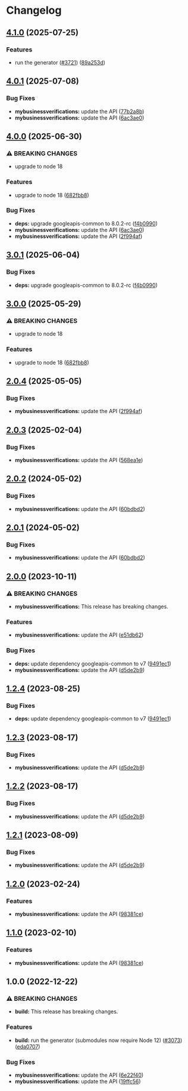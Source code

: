 # Changelog

## [4.1.0](https://github.com/googleapis/google-api-nodejs-client/compare/mybusinessverifications-v4.0.1...mybusinessverifications-v4.1.0) (2025-07-25)


### Features

* run the generator ([#3721](https://github.com/googleapis/google-api-nodejs-client/issues/3721)) ([89a253d](https://github.com/googleapis/google-api-nodejs-client/commit/89a253dc14d931865a4a35fb9093a39a8804ec63))

## [4.0.1](https://github.com/googleapis/google-api-nodejs-client/compare/mybusinessverifications-v4.0.0...mybusinessverifications-v4.0.1) (2025-07-08)


### Bug Fixes

* **mybusinessverifications:** update the API ([77b2a8b](https://github.com/googleapis/google-api-nodejs-client/commit/77b2a8be1127efe70307f0fbae720572b1db4c23))
* **mybusinessverifications:** update the API ([6ac3ae0](https://github.com/googleapis/google-api-nodejs-client/commit/6ac3ae0a12753f2e246c33926a4bb56fcff24258))

## [4.0.0](https://github.com/googleapis/google-api-nodejs-client/compare/mybusinessverifications-v3.0.1...mybusinessverifications-v4.0.0) (2025-06-30)


### ⚠ BREAKING CHANGES

* upgrade to node 18

### Features

* upgrade to node 18 ([682fbb8](https://github.com/googleapis/google-api-nodejs-client/commit/682fbb869189ae92b3e9a194d37d0548af0c1f92))


### Bug Fixes

* **deps:** upgrade googleapis-common to 8.0.2-rc ([f4b0990](https://github.com/googleapis/google-api-nodejs-client/commit/f4b099071040cfbcfe4a2e7d487d45ee93b369e0))
* **mybusinessverifications:** update the API ([6ac3ae0](https://github.com/googleapis/google-api-nodejs-client/commit/6ac3ae0a12753f2e246c33926a4bb56fcff24258))
* **mybusinessverifications:** update the API ([2f994af](https://github.com/googleapis/google-api-nodejs-client/commit/2f994af530e3ce874ea3f4603ebd049ad4a7d53b))

## [3.0.1](https://github.com/googleapis/google-api-nodejs-client/compare/mybusinessverifications-v3.0.0...mybusinessverifications-v3.0.1) (2025-06-04)


### Bug Fixes

* **deps:** upgrade googleapis-common to 8.0.2-rc ([f4b0990](https://github.com/googleapis/google-api-nodejs-client/commit/f4b099071040cfbcfe4a2e7d487d45ee93b369e0))

## [3.0.0](https://github.com/googleapis/google-api-nodejs-client/compare/mybusinessverifications-v2.0.4...mybusinessverifications-v3.0.0) (2025-05-29)


### ⚠ BREAKING CHANGES

* upgrade to node 18

### Features

* upgrade to node 18 ([682fbb8](https://github.com/googleapis/google-api-nodejs-client/commit/682fbb869189ae92b3e9a194d37d0548af0c1f92))

## [2.0.4](https://github.com/googleapis/google-api-nodejs-client/compare/mybusinessverifications-v2.0.3...mybusinessverifications-v2.0.4) (2025-05-05)


### Bug Fixes

* **mybusinessverifications:** update the API ([2f994af](https://github.com/googleapis/google-api-nodejs-client/commit/2f994af530e3ce874ea3f4603ebd049ad4a7d53b))

## [2.0.3](https://github.com/googleapis/google-api-nodejs-client/compare/mybusinessverifications-v2.0.2...mybusinessverifications-v2.0.3) (2025-02-04)


### Bug Fixes

* **mybusinessverifications:** update the API ([568ea1e](https://github.com/googleapis/google-api-nodejs-client/commit/568ea1e9e211cbdcebafa78a40ce95ec19e73fae))

## [2.0.2](https://github.com/googleapis/google-api-nodejs-client/compare/mybusinessverifications-v2.0.1...mybusinessverifications-v2.0.2) (2024-05-02)


### Bug Fixes

* **mybusinessverifications:** update the API ([60bdbd2](https://github.com/googleapis/google-api-nodejs-client/commit/60bdbd229b5a25345953be1eff11813b10840902))

## [2.0.1](https://github.com/googleapis/google-api-nodejs-client/compare/mybusinessverifications-v2.0.0...mybusinessverifications-v2.0.1) (2024-05-02)


### Bug Fixes

* **mybusinessverifications:** update the API ([60bdbd2](https://github.com/googleapis/google-api-nodejs-client/commit/60bdbd229b5a25345953be1eff11813b10840902))

## [2.0.0](https://github.com/googleapis/google-api-nodejs-client/compare/mybusinessverifications-v1.2.4...mybusinessverifications-v2.0.0) (2023-10-11)


### ⚠ BREAKING CHANGES

* **mybusinessverifications:** This release has breaking changes.

### Features

* **mybusinessverifications:** update the API ([e51db62](https://github.com/googleapis/google-api-nodejs-client/commit/e51db6202b87ba9ec9612b546ecbcc135b717021))


### Bug Fixes

* **deps:** update dependency googleapis-common to v7 ([9491ec1](https://github.com/googleapis/google-api-nodejs-client/commit/9491ec1cdc3c413e7d73edcfcd59cf5c28a7c855))
* **mybusinessverifications:** update the API ([d5de2b9](https://github.com/googleapis/google-api-nodejs-client/commit/d5de2b9692517453d5f5ce790543105012dc2b3b))

## [1.2.4](https://github.com/googleapis/google-api-nodejs-client/compare/mybusinessverifications-v1.2.3...mybusinessverifications-v1.2.4) (2023-08-25)


### Bug Fixes

* **deps:** update dependency googleapis-common to v7 ([9491ec1](https://github.com/googleapis/google-api-nodejs-client/commit/9491ec1cdc3c413e7d73edcfcd59cf5c28a7c855))

## [1.2.3](https://github.com/googleapis/google-api-nodejs-client/compare/mybusinessverifications-v1.2.2...mybusinessverifications-v1.2.3) (2023-08-17)


### Bug Fixes

* **mybusinessverifications:** update the API ([d5de2b9](https://github.com/googleapis/google-api-nodejs-client/commit/d5de2b9692517453d5f5ce790543105012dc2b3b))

## [1.2.2](https://github.com/googleapis/google-api-nodejs-client/compare/mybusinessverifications-v1.2.1...mybusinessverifications-v1.2.2) (2023-08-17)


### Bug Fixes

* **mybusinessverifications:** update the API ([d5de2b9](https://github.com/googleapis/google-api-nodejs-client/commit/d5de2b9692517453d5f5ce790543105012dc2b3b))

## [1.2.1](https://github.com/googleapis/google-api-nodejs-client/compare/mybusinessverifications-v1.2.0...mybusinessverifications-v1.2.1) (2023-08-09)


### Bug Fixes

* **mybusinessverifications:** update the API ([d5de2b9](https://github.com/googleapis/google-api-nodejs-client/commit/d5de2b9692517453d5f5ce790543105012dc2b3b))

## [1.2.0](https://github.com/googleapis/google-api-nodejs-client/compare/mybusinessverifications-v1.1.0...mybusinessverifications-v1.2.0) (2023-02-24)


### Features

* **mybusinessverifications:** update the API ([98381ce](https://github.com/googleapis/google-api-nodejs-client/commit/98381ce862a15e8fddfa34713d2ba8dd4b3a6cb4))

## [1.1.0](https://github.com/googleapis/google-api-nodejs-client/compare/mybusinessverifications-v1.0.0...mybusinessverifications-v1.1.0) (2023-02-10)


### Features

* **mybusinessverifications:** update the API ([98381ce](https://github.com/googleapis/google-api-nodejs-client/commit/98381ce862a15e8fddfa34713d2ba8dd4b3a6cb4))

## 1.0.0 (2022-12-22)


### ⚠ BREAKING CHANGES

* **build:** This release has breaking changes.

### Features

* **build:** run the generator (submodules now require Node 12) ([#3073](https://github.com/googleapis/google-api-nodejs-client/issues/3073)) ([eda0707](https://github.com/googleapis/google-api-nodejs-client/commit/eda07079dadab46a80b6f9ede618f4f43030169e))


### Bug Fixes

* **mybusinessverifications:** update the API ([6e22f40](https://github.com/googleapis/google-api-nodejs-client/commit/6e22f40f2d62cd5289e8fa53b4b2492141f21356))
* **mybusinessverifications:** update the API ([19ffc56](https://github.com/googleapis/google-api-nodejs-client/commit/19ffc560c7b2e94c4b7f401e795a30a8e8a11c49))
